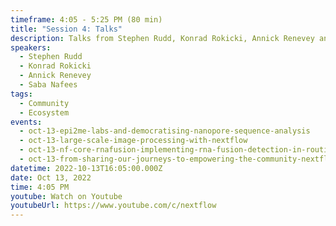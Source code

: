 ```yaml
---
timeframe: 4:05 - 5:25 PM (80 min)
title: "Session 4: Talks"
description: Talks from Stephen Rudd, Konrad Rokicki, Annick Renevey and Saba Nafees.
speakers:
  - Stephen Rudd
  - Konrad Rokicki
  - Annick Renevey
  - Saba Nafees
tags:
  - Community
  - Ecosystem
events:
  - oct-13-epi2me-labs-and-democratising-nanopore-sequence-analysis
  - oct-13-large-scale-image-processing-with-nextflow
  - oct-13-nf-core-rnafusion-implementing-rna-fusion-detection-in-routine-cancer-diagnostics
  - oct-13-from-sharing-our-journeys-to-empowering-the-community-nextflow-and-beyond
datetime: 2022-10-13T16:05:00.000Z
date: Oct 13, 2022
time: 4:05 PM
youtube: Watch on Youtube
youtubeUrl: https://www.youtube.com/c/nextflow
---
```


